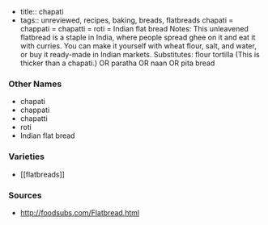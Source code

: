 - title:: chapati
- tags:: unreviewed, recipes, baking, breads, flatbreads
chapati = chappati = chapatti = roti = Indian flat bread Notes: This unleavened flatbread is a staple in India, where people spread ghee on it and eat it with curries. You can make it yourself with wheat flour, salt, and water, or buy it ready-made in Indian markets. Substitutes: flour tortilla (This is thicker than a chapati.) OR paratha OR naan OR pita bread

### Other Names

* chapati
* chappati
* chapatti
* roti
* Indian flat bread

### Varieties

* [[flatbreads]]

### Sources
* http://foodsubs.com/Flatbread.html
